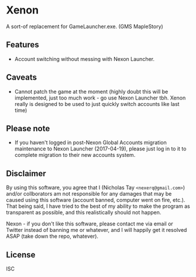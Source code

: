 # Xenon

A sort-of replacement for GameLauncher.exe. (GMS MapleStory)


## Features

* Account switching without messing with Nexon Launcher.


## Caveats

* Cannot patch the game at the moment (highly doubt this will be implemented, just too much work - go use Nexon Launcher tbh. Xenon really is designed to be used to just quickly switch accounts like last time)


## Please note

* If you haven't logged in post-Nexon Global Accounts migration maintenance to Nexon Launcher (2017-04-19), please just log in to it to complete migration to their new accounts system.


## Disclaimer

By using this software, you agree that I (Nicholas Tay `<nexerq@gmail.com>`) and/or collborators am not responsible for any damages that may be caused using this software (account banned, computer went on fire, etc.). That being said, I have tried to the best of my ability to make the program as transparent as possible, and this realistically should not happen.

Nexon - if you don't like this software, please contact me via email or Twitter instead of banning me or whatever, and I will happily get it resolved ASAP (take down the repo, whatever).


## License

ISC
